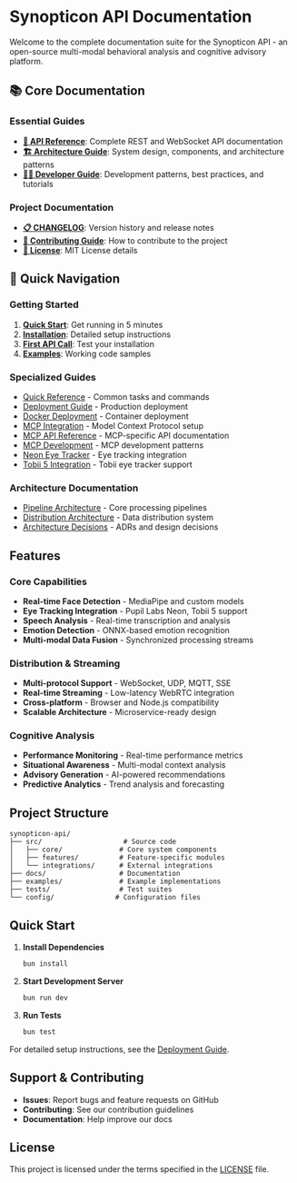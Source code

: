 # Synopticon API Documentation

Welcome to the complete documentation suite for the Synopticon API - an open-source multi-modal behavioral analysis and cognitive advisory platform.

## 📚 Core Documentation

### Essential Guides
- **[📖 API Reference](API_REFERENCE.md)**: Complete REST and WebSocket API documentation
- **[🏗️ Architecture Guide](ARCHITECTURE.md)**: System design, components, and architecture patterns
- **[👨‍💻 Developer Guide](DEVELOPER_GUIDE.md)**: Development patterns, best practices, and tutorials

### Project Documentation
- **[📋 CHANGELOG](../CHANGELOG.md)**: Version history and release notes
- **[🤝 Contributing Guide](../CONTRIBUTING.md)**: How to contribute to the project
- **[📄 License](../LICENSE)**: MIT License details

## 🚀 Quick Navigation

### Getting Started
1. **[Quick Start](../README.md#quick-start)**: Get running in 5 minutes
2. **[Installation](DEVELOPER_GUIDE.md#installation)**: Detailed setup instructions
3. **[First API Call](API_REFERENCE.md#system-status)**: Test your installation
4. **[Examples](../examples/)**: Working code samples

### Specialized Guides
- [Quick Reference](QUICK_REFERENCE.md) - Common tasks and commands
- [Deployment Guide](guides/DEPLOYMENT.md) - Production deployment
- [Docker Deployment](guides/DOCKER_DEPLOYMENT_GUIDE.md) - Container deployment
- [MCP Integration](MCP_SETUP_GUIDE.md) - Model Context Protocol setup
- [MCP API Reference](MCP_API_REFERENCE.md) - MCP-specific API documentation
- [MCP Development](MCP_DEVELOPMENT_GUIDE.md) - MCP development patterns
- [Neon Eye Tracker](guides/NEON_EYE_TRACKER_INTEGRATION.md) - Eye tracking integration
- [Tobii 5 Integration](tobii5/) - Tobii eye tracker support

### Architecture Documentation
- [Pipeline Architecture](architecture/PIPELINE_ARCHITECTURE.md) - Core processing pipelines
- [Distribution Architecture](architecture/MULTI_DISTRIBUTION_ARCHITECTURE.md) - Data distribution system
- [Architecture Decisions](architecture/decisions/) - ADRs and design decisions

## Features

### Core Capabilities
- **Real-time Face Detection** - MediaPipe and custom models
- **Eye Tracking Integration** - Pupil Labs Neon, Tobii 5 support
- **Speech Analysis** - Real-time transcription and analysis
- **Emotion Detection** - ONNX-based emotion recognition
- **Multi-modal Data Fusion** - Synchronized processing streams

### Distribution & Streaming
- **Multi-protocol Support** - WebSocket, UDP, MQTT, SSE
- **Real-time Streaming** - Low-latency WebRTC integration
- **Cross-platform** - Browser and Node.js compatibility
- **Scalable Architecture** - Microservice-ready design

### Cognitive Analysis
- **Performance Monitoring** - Real-time performance metrics
- **Situational Awareness** - Multi-modal context analysis
- **Advisory Generation** - AI-powered recommendations
- **Predictive Analytics** - Trend analysis and forecasting

## Project Structure

```
synopticon-api/
├── src/                    # Source code
│   ├── core/              # Core system components
│   ├── features/          # Feature-specific modules
│   └── integrations/      # External integrations
├── docs/                  # Documentation
├── examples/              # Example implementations
├── tests/                 # Test suites
└── config/               # Configuration files
```

## Quick Start

1. **Install Dependencies**
   ```bash
   bun install
   ```

2. **Start Development Server**
   ```bash
   bun run dev
   ```

3. **Run Tests**
   ```bash
   bun test
   ```

For detailed setup instructions, see the [Deployment Guide](guides/DEPLOYMENT.md).

## Support & Contributing

- **Issues**: Report bugs and feature requests on GitHub
- **Contributing**: See our contribution guidelines
- **Documentation**: Help improve our docs

## License

This project is licensed under the terms specified in the [LICENSE](../LICENSE) file.